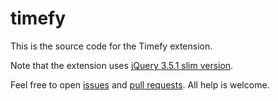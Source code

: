 # timefy

This is the source code for the Timefy extension.

Note that the extension uses [jQuery 3.5.1 slim version](https://code.jquery.com/jquery-3.5.1.slim.min.js).

Feel free to open [issues](https://github.com/bored-user/timefy/issues) and [pull requests](https://github.com/bored-user/timefy/pulls). All help is welcome.
